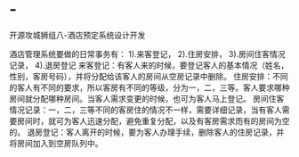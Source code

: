 # -
开源攻城狮组八-酒店预定系统设计开发

  酒店管理系统要做的日常事务有：
1).来客登记，
2).住房安排，
3).房间住客情况记录，
4).退房登记
来客登记：有客人来的时候，要登记客人的基本情况（姓名，性别，客房号码），并将分配给该客人的房间从空房记录中删除。
住房安排：不同的客人有不同的要求，所以客房有不同的等级，分为一，二，三等。客人要求哪种房间就分配哪种房间。当客人需求变更的时候，也可为客人马上登记。
房间住客情况记录：一，二，三等不同的客房住的情况不一样，需要详细记录，当有客人需要房间时，就可为客人迅速分配，避免重复分配，以及有客房需求而有的房间为空的。
退房登记：客人离开的时候，要为客人办理手续，删除客人的住房记录，并将房间加入到空房队列中。
